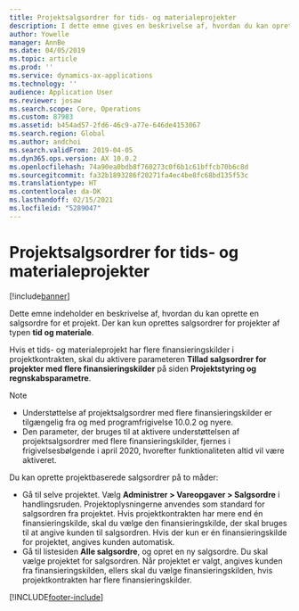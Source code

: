 ```yaml
---
title: Projektsalgsordrer for tids- og materialeprojekter
description: I dette emne gives en beskrivelse af, hvordan du kan oprette projektbaserede salgsordrer for tids- og materialeprojekter.
author: Yowelle
manager: AnnBe
ms.date: 04/05/2019
ms.topic: article
ms.prod: ''
ms.service: dynamics-ax-applications
ms.technology: ''
audience: Application User
ms.reviewer: josaw
ms.search.scope: Core, Operations
ms.custom: 87983
ms.assetid: b454ad57-2fd6-46c9-a77e-646de4153067
ms.search.region: Global
ms.author: andchoi
ms.search.validFrom: 2019-04-05
ms.dyn365.ops.version: AX 10.0.2
ms.openlocfilehash: 74a90ea0bdb8f760273c0f6b1c61bffcb70b6c8d
ms.sourcegitcommit: fa32b1893286f20271fa4ec4be8fc68bd135f53c
ms.translationtype: HT
ms.contentlocale: da-DK
ms.lasthandoff: 02/15/2021
ms.locfileid: "5289047"
---
```

# <a name="project-sales-orders-for-time-and-material-projects"></a>Projektsalgsordrer for tids- og materialeprojekter

[!include[banner](../includes/banner.md)]

Dette emne indeholder en beskrivelse af, hvordan du kan oprette en salgsordre for et projekt. Der kan kun oprettes salgsordrer for projekter af typen **tid og materiale**.

Hvis et tids- og materialeprojekt har flere finansieringskilder i projektkontrakten, skal du aktivere parameteren **Tillad salgsordrer for projekter med flere finansieringskilder** på siden **Projektstyring og regnskabsparametre**. 

> [!NOTE]
> - Understøttelse af projektsalgsordrer med flere finansieringskilder er tilgængelig fra og med programfrigivelse 10.0.2 og nyere.
> - Den parameter, der bruges til at aktivere understøttelsen af projektsalgsordrer med flere finansieringskilder, fjernes i frigivelsesbølgende i april 2020, hvorefter funktionaliteten altid vil være aktiveret.

Du kan oprette projektbaserede salgsordrer på to måder:

- Gå til selve projektet. Vælg **Administrer > Vareopgaver > Salgsordre** i handlingsruden. Projektoplysningerne anvendes som standard for salgsordren fra projektet. Hvis projektkontrakten har mere end én finansieringskilde, skal du vælge den finansieringskilde, der skal bruges til at angive kunden til salgsordren. Hvis der kun er én finansieringskilde for projektet, angives kunden automatisk.
- Gå til listesiden **Alle salgsordre**, og opret en ny salgsordre. Du skal vælge projektet for salgsordren. Når projektet er valgt, angives kunden fra finansieringskilden, ellers skal du vælge finansieringskilden, hvis projektkontrakten har flere finansieringskilder.



[!INCLUDE[footer-include](../includes/footer-banner.md)]